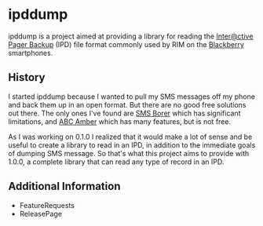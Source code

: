 # ipddump #

ipddump is a project aimed at providing a library for reading the [Inter@ctive Pager Backup](http://na.blackberry.com/eng/devjournals/resources/journals/jan_2006/ipd_file_format.jsp) (IPD) file format commonly used by RIM on the [Blackberry](http://blackberry.com/) smartphones.

## History ##

I started ipddump because I wanted to pull my SMS messages off my phone and back them up in an open format.  But there are no good free solutions out there.  The only ones I've found are [SMS Borer](http://www.blackberryforums.com/aftermarket-software/38695-sms_borer-export-sms-data-backup-file-ipd.html) which has significant limitations, and [ABC Amber](http://www.processtext.com/abcblackberry.html) which has many features, but is not free.

As I was working on 0.1.0 I realized that it would make a lot of sense and be useful to create a library to read in an IPD, in addition to the immediate goals of dumping SMS message.  So that's what this project aims to provide with 1.0.0, a complete library that can read any type of record in an IPD.

## Additional Information ##
  * FeatureRequests
  * ReleasePage